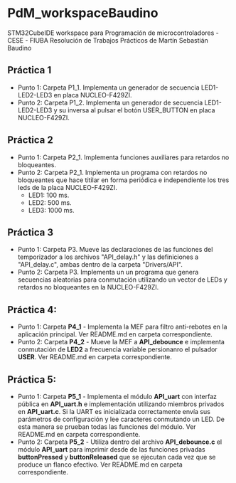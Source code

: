 # PdM_workspaceBaudino
STM32CubeIDE workspace para Programación de microcontroladores - CESE - FIUBA
Resolución de Trabajos Prácticos de Martín Sebastián Baudino

## Práctica 1
* Punto 1: Carpeta P1_1. Implementa un generador de secuencia LED1-LED2-LED3 en placa NUCLEO-F429ZI.
* Punto 2: Carpeta P1_2. Implementa un generador de secuencia LED1-LED2-LED3 y su inversa al pulsar el botón USER_BUTTON en placa NUCLEO-F429ZI.

## Práctica 2
* Punto 1: Carpeta P2_1. Implementa funciones auxiliares para retardos no bloqueantes.
* Punto 2: Carpeta P2_1. Implementa un programa con retardos no bloqueantes que hace titilar en forma periódica e independiente los tres leds de la placa NUCLEO-F429ZI.
  * LED1: 100 ms.
  * LED2: 500 ms.
  * LED3: 1000 ms.

## Práctica 3
* Punto 1: Carpeta P3. Mueve las declaraciones de las funciones del temporizador a los archivos "API_delay.h" y las definiciones a "API_delay.c", ambas dentro de la carpeta "Drivers/API".
* Punto 2: Carpeta P3. Implementa un un programa que genera secuencias aleatorias para conmutación utilizando un vector de LEDs y retardos no bloqueantes en la NUCLEO-F429ZI.

## Práctica 4:
* Punto 1: Carpeta **P4_1** - Implementa la MEF para filtro anti-rebotes en la aplicación principal. Ver README.md en carpeta correspondiente.
* Punto 2: Carpeta **P4_2** - Mueve la MEF a **API_debounce** e implementa conmutación de **LED2** a frecuencia variable persionanro el pulsador **USER**. Ver README.md en carpeta correspondiente.

## Práctica 5:
* Punto 1: Carpeta **P5_1** - Implementa el módulo **API_uart** con interfaz pública en **API_uart.h** e implementación utilizando miembros privados en **API_uart.c**. Si la UART es inicializada correctamente envía sus parámetros de configuración y lee caracteres conmutando un LED. De esta manera se prueban todas las funciones del módulo. Ver README.md en carpeta correspondiente.
* Punto 2: Carpeta **P5_2** - Utiliza dentro del archivo **API_debounce.c** el módulo **API_uart** para imprimir desde de las funciones privadas **buttonPressed** y **buttonReleased** que se ejecutan cada vez que se produce un flanco efectivo. Ver README.md en carpeta correspondiente.
